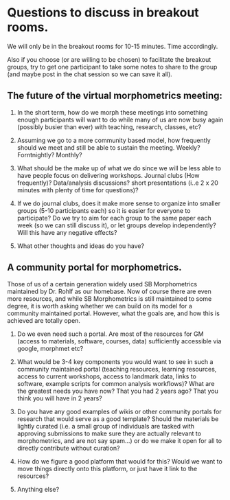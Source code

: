 # Questions to discuss in breakout rooms.

We will only be in the breakout rooms for 10-15 minutes. Time accordingly.

Also if you choose (or are willing to be chosen) to facilitate the breakout groups, try to get one participant to take some notes to share to the group (and maybe post in the chat session so we can save it all).

##  The future of the virtual morphometrics meeting:
1. In the short term, how do we morph these meetings into something enough participants will want to do while many of us are now busy again (possibly busier than ever) with teaching, research, classes, etc?

2. Assuming we go to a more community based model, how frequently should we meet and still be able to sustain the meeting. Weekly? Forntnightly? Monthly?

3. What should be the make up of what we do since we will be less able to have people focus on delivering workshops. Journal clubs (How frequently)? Data/analysis discussions? short presentations (i..e 2 x 20 minutes with plenty of time for questions)?

4. If we do journal clubs, does it make more sense to organize into smaller groups (5-10 participants each) so it is easier for everyone to participate? Do we try to aim for each group to the same paper each week (so we can still discuss it), or let groups develop independently? Will this have any negative effects?

5. What other thoughts and ideas do you have?



## A community portal for morphometrics.
Those of us of a certain generation widely used SB Morphometrics maintained by Dr. Rohlf as our homebase. Now of course there are even more resources, and while SB Morphometrics is still maintained to some degree, it is worth asking whether we can build on its model for a community maintained portal.  However, what the goals are, and how this is achieved are totally open.

1. Do we even need such a portal. Are most of the resources for GM (access to materials, software, courses, data) sufficiently accessible via google, morphmet etc?

2. What would be 3-4 key components you would want to see in such a community maintained portal (teaching resources, learning resources, access to current workshops, access to landmark data, links to software, example scripts for common analysis workflows)? What are the greatest needs you have now? That you had 2 years ago? That you think you will have in 2 years?

3. Do you have any good examples of wikis or other community portals for research that would serve as a good template?
Should the materials be lightly curated (i.e. a small group of individuals are tasked with approving submissions to make sure they are actually relevant to morphometrics, and are not say spam...) or do we make it open for all to directly contribute without curation?

4. How do we figure a good platform that would for this?
Would we want to move things directly onto this platform, or just have it link to the resources?

5. Anything else?
